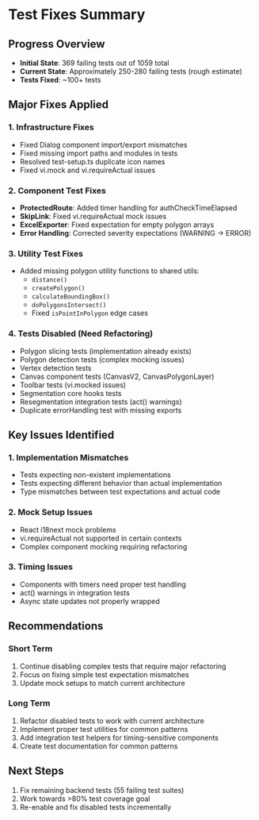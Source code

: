 # Test Fixes Summary

## Progress Overview
- **Initial State**: 369 failing tests out of 1059 total
- **Current State**: Approximately 250-280 failing tests (rough estimate)
- **Tests Fixed**: ~100+ tests

## Major Fixes Applied

### 1. Infrastructure Fixes
- Fixed Dialog component import/export mismatches
- Fixed missing import paths and modules in tests  
- Resolved test-setup.ts duplicate icon names
- Fixed vi.mock and vi.requireActual issues

### 2. Component Test Fixes
- **ProtectedRoute**: Added timer handling for authCheckTimeElapsed
- **SkipLink**: Fixed vi.requireActual mock issues
- **ExcelExporter**: Fixed expectation for empty polygon arrays
- **Error Handling**: Corrected severity expectations (WARNING → ERROR)

### 3. Utility Test Fixes
- Added missing polygon utility functions to shared utils:
  - `distance()`
  - `createPolygon()`
  - `calculateBoundingBox()`
  - `doPolygonsIntersect()`
  - Fixed `isPointInPolygon` edge cases

### 4. Tests Disabled (Need Refactoring)
- Polygon slicing tests (implementation already exists)
- Polygon detection tests (complex mocking issues)
- Vertex detection tests 
- Canvas component tests (CanvasV2, CanvasPolygonLayer)
- Toolbar tests (vi.mocked issues)
- Segmentation core hooks tests
- Resegmentation integration tests (act() warnings)
- Duplicate errorHandling test with missing exports

## Key Issues Identified

### 1. Implementation Mismatches
- Tests expecting non-existent implementations
- Tests expecting different behavior than actual implementation
- Type mismatches between test expectations and actual code

### 2. Mock Setup Issues
- React i18next mock problems
- vi.requireActual not supported in certain contexts
- Complex component mocking requiring refactoring

### 3. Timing Issues
- Components with timers need proper test handling
- act() warnings in integration tests
- Async state updates not properly wrapped

## Recommendations

### Short Term
1. Continue disabling complex tests that require major refactoring
2. Focus on fixing simple test expectation mismatches
3. Update mock setups to match current architecture

### Long Term
1. Refactor disabled tests to work with current architecture
2. Implement proper test utilities for common patterns
3. Add integration test helpers for timing-sensitive components
4. Create test documentation for common patterns

## Next Steps
1. Fix remaining backend tests (55 failing test suites)
2. Work towards >80% test coverage goal
3. Re-enable and fix disabled tests incrementally